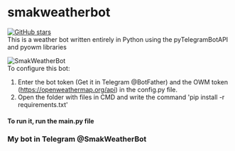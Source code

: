 # smakweatherbot
[![GitHub stars](https://img.shields.io/github/stars/smaknomercy/smakweatherbot?color=green&label=Stars&style=plastic)](https://github.com/smaknomercy/smakweatherbot/stargazers) <br>
This is a weather bot written entirely in Python using the pyTelegramBotAPI and pyowm libraries

![SmakWeatherBot](https://user-images.githubusercontent.com/60614340/122526933-83498b80-d023-11eb-8d58-18404973cdab.png) <br>
To configure this bot:
1. Enter the bot token (Get it in Telegram @BotFather) and the OWM token (https://openweathermap.org/api) in the config.py file.<br>
2. Open the folder with files in CMD and write the command 'pip install -r requirements.txt'

#### To run it, run the main.py file

### My bot in Telegram @SmakWeatherBot
